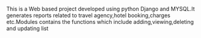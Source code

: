 This is a Web based project developed using python Django and MYSQL.It generates reports  related to travel agency,hotel booking,charges etc.Modules contains the functions which include adding,viewing,deleting and updating list
